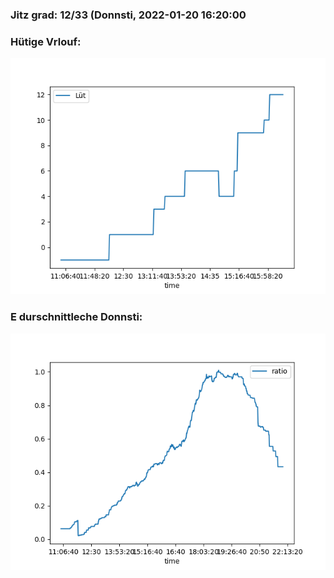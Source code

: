 ### Jitz grad: 12/33 (Donnsti, 2022-01-20 16:20:00

### Hütige Vrlouf:
![Graph](Today.png)

### E durschnittleche Donnsti:
![Graph](Donnsti.png)